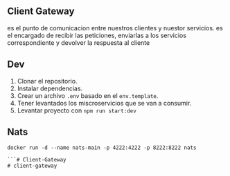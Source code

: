 ## Client Gateway ##
es el punto de comunicacion entre nuestros clientes y nuestor servicios.
es el encargado de recibir las peticiones, enviarlas a los servicios correspondiente y devolver la respuesta al cliente


## Dev ##

1. Clonar el repositorio.
2. Instalar dependencias.
3. Crear un archivo `.env` basado en el `env.template`.
4. Tener levantados los miscroservicios que se van a consumir.
5. Levantar proyecto con `npm run start:dev`


## Nats ##

```
docker run -d --name nats-main -p 4222:4222 -p 8222:8222 nats

```# Client-Gateway
# client-gateway
